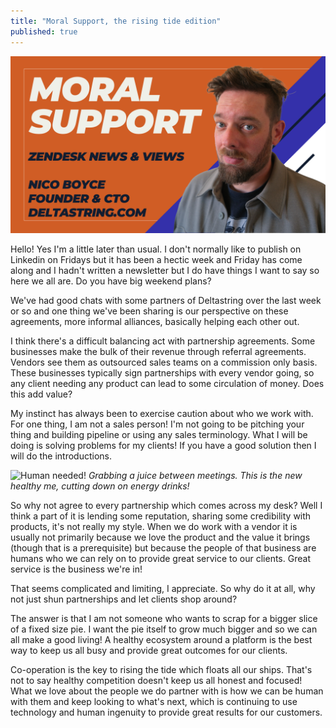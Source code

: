 ```yaml
---
title: "Moral Support, the rising tide edition"
published: true
---
```


![Moral Support Header](/assets/img/moral-support-header.png)

Hello! Yes I'm a little later than usual. I don't normally like to publish on Linkedin on Fridays but it has been a hectic week and Friday has come along and I hadn't written a newsletter but I do have things I want to say so here we all are. Do you have big weekend plans?

We've had good chats with some partners of Deltastring over the last week or so and one thing we've been sharing is our perspective on these agreements, more informal alliances, basically helping each other out.

I think there's a difficult balancing act with partnership agreements. Some businesses make the bulk of their revenue through referral agreements. Vendors see them as outsourced sales teams on a commission only basis. These businesses typically sign partnerships with every vendor going, so any client needing any product can lead to some circulation of money. Does this add value?

My instinct has always been to exercise caution about who we work with. For one thing, I am not a sales person! I'm not going to be pitching your thing and building pipeline or using any sales terminology. What I will be doing is solving problems for my clients! If you have a good solution then I will do the introductions. 

![Human needed!](https://deltastring.com/assets/img/juice.jpeg)
*Grabbing a juice between meetings. This is the new healthy me, cutting down on energy drinks!*

 So why not agree to every partnership which comes across my desk? Well I think a part of it is lending some reputation, sharing some credibility with products, it's not really my style. When we do work with a vendor it is usually not primarily because we love the product and the value it brings (though that is a prerequisite) but because the people of that business are humans who we can rely on to provide great service to our clients. Great service is the business we're in!

That seems complicated and limiting, I appreciate. So why do it at all, why not just shun partnerships and let clients shop around?

The answer is that I am not someone who wants to scrap for a bigger slice of a fixed size pie. I want the pie itself to grow much bigger and so we can all make a good living! A healthy ecosystem around a platform is the best way to keep us all busy and provide great outcomes for our clients.

Co-operation is the key to rising the tide which floats all our ships. That's not to say healthy competition doesn't keep us all honest and focused! What we love about the people we do partner with is how we can be human with them and keep looking to what's next, which is continuing to use technology and human ingenuity to provide great results for our customers. 